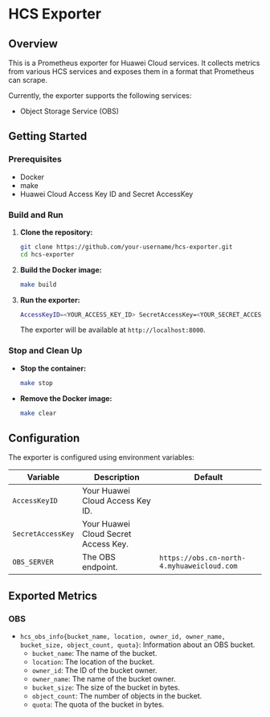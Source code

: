 # HCS Exporter

## Overview

This is a Prometheus exporter for Huawei Cloud services. It collects metrics from various HCS services and exposes them in a format that Prometheus can scrape.

Currently, the exporter supports the following services:

*   Object Storage Service (OBS)

## Getting Started

### Prerequisites

*   Docker
*   make
*   Huawei Cloud Access Key ID and Secret AccessKey

### Build and Run

1.  **Clone the repository:**

    ```bash
    git clone https://github.com/your-username/hcs-exporter.git
    cd hcs-exporter
    ```

2.  **Build the Docker image:**

    ```bash
    make build
    ```

3.  **Run the exporter:**

    ```bash
    AccessKeyID=<YOUR_ACCESS_KEY_ID> SecretAccessKey=<YOUR_SECRET_ACCESS_KEY> make run
    ```

    The exporter will be available at `http://localhost:8000`.

### Stop and Clean Up

*   **Stop the container:**

    ```bash
    make stop
    ```

*   **Remove the Docker image:**

    ```bash
    make clear
    ```

## Configuration

The exporter is configured using environment variables:

| Variable          | Description                                     | Default                                       |
| ----------------- | ----------------------------------------------- | --------------------------------------------- |
| `AccessKeyID`     | Your Huawei Cloud Access Key ID.                |                                               |
| `SecretAccessKey` | Your Huawei Cloud Secret Access Key.            |                                               |
| `OBS_SERVER`      | The OBS endpoint.                               | `https://obs.cn-north-4.myhuaweicloud.com`      |

## Exported Metrics

### OBS

*   `hcs_obs_info{bucket_name, location, owner_id, owner_name, bucket_size, object_count, quota}`: Information about an OBS bucket.
    *   `bucket_name`: The name of the bucket.
    *   `location`: The location of the bucket.
    *   `owner_id`: The ID of the bucket owner.
    *   `owner_name`: The name of the bucket owner.
    *   `bucket_size`: The size of the bucket in bytes.
    *   `object_count`: The number of objects in the bucket.
    *   `quota`: The quota of the bucket in bytes.
